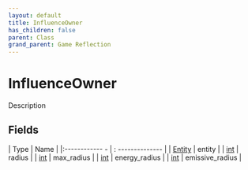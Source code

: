 ```yaml
---
layout: default
title: InfluenceOwner
has_children: false
parent: Class
grand_parent: Game Reflection
---
```

# InfluenceOwner
Description 

## Fields
| Type | Name |
|:------------ - | : -------------- |
| [Entity](game-reflection/classes/entity.md) | entity |
| [int](game-reflection/enums/int.md) | radius |
| [int](game-reflection/enums/int.md) | max_radius |
| [int](game-reflection/enums/int.md) | energy_radius |
| [int](game-reflection/enums/int.md) | emissive_radius |
